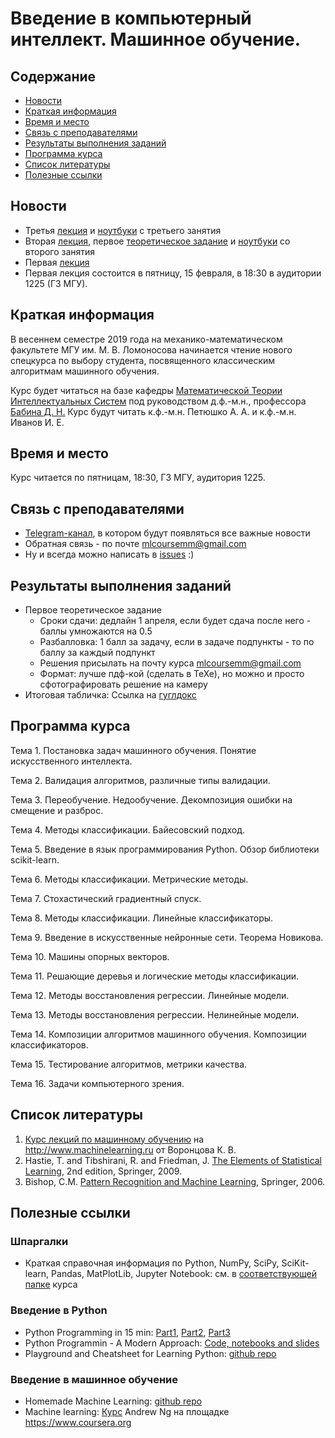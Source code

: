# Введение в компьютерный интеллект. Машинное обучение.

## Содержание
* [Новости](#news)
* [Краткая информация](#info)
* [Время и место](#ww)
* [Связь с преподавателями](#feedback)
* [Результаты выполнения заданий](#marks)
* [Программа курса](#program)
* [Список литературы](#lit)
* [Полезные ссылки](#links)
## <a name="news" /> Новости
* Третья [лекция](lec/lecture03.pdf) и [ноутбуки](prac/) с третьего занятия
* Вторая [лекция](lec/lecture02.pdf), первое [теоретическое задание](assignments/theory01.pdf) и [ноутбуки](prac/) со второго занятия
* Первая [лекция](lec/lecture01.pdf)
* Первая лекция состоится в пятницу, 15 февраля, в 18:30 в аудитории 1225 (ГЗ МГУ).
## <a name="info" /> Краткая информация 
В весеннем семестре 2019 года на механико-математическом факультете МГУ им. М. В. Ломоносова начинается чтение нового спецкурса по выбору студента, посвященного классическим алгоритмам машинного обучения. 

Курс будет читаться на базе кафедры [Математической Теории Интеллектуальных Систем](http://intsys.msu.ru) под руководством д.ф.-м.н., профессора [Бабина Д. Н.](http://intsys.msu.ru/staff/babin/) Курс будут читать к.ф.-м.н. Петюшко А. А. и к.ф.-м.н. Иванов И. Е.
## <a name="ww" /> Время и место 
Курс читается по пятницам, 18:30, ГЗ МГУ, аудитория 1225. 
## <a name="feedback" /> Связь с преподавателями
* [Telegram-канал](https://t.me/joinchat/AAAAAEUmx5cJLOdLXsOt8g), в котором будут появляться все важные новости
* Обратная связь - по почте mlcoursemm@gmail.com
* Ну и всегда можно написать в [issues](https://github.com/mlcoursemm/mlcoursemm2019spring/issues) :)
## <a name="marks" /> Результаты выполнения заданий
* Первое теоретическое задание
  * Сроки сдачи: дедлайн 1 апреля, если будет сдача после него - баллы умножаются на 0.5
  * Разбалловка: 1 балл за задачу, если в задаче подпункты - то по баллу за каждый подпункт
  * Решения присылать на почту курса mlcoursemm@gmail.com
  * Формат: лучше пдф-кой (сделать в ТеХе), но можно и просто сфотографировать решение на камеру
* Итоговая табличка: Ссылка на [гуглдокс](https://docs.google.com/spreadsheets/d/19s51nGSJ_-_K8niZpovrUZ5fPiDgU2gfZn_4Rik6Z8w/edit?ts=5c65b52b#gid=0)
## <a name="program" /> Программа курса 
Тема 1.
Постановка задач машинного обучения. Понятие искусственного интеллекта.

Тема 2.
Валидация алгоритмов, различные типы валидации.

Тема 3.
Переобучение. Недообучение. Декомпозиция ошибки на смещение и разброс.

Тема 4.
Методы классификации. Байесовский подход.

Тема 5.
Введение в язык программирования Python. Обзор библиотеки scikit-learn.

Тема 6.
Методы классификации. Метрические методы.

Тема 7.
Стохастический градиентный спуск.

Тема 8.
Методы классификации. Линейные классификаторы.

Тема 9.
Введение в искусственные нейронные сети. Теорема Новикова.

Тема 10.
Машины опорных векторов.

Тема 11.
Решающие деревья и логические методы классификации.

Тема 12.
Методы восстановления регрессии. Линейные модели.

Тема 13.
Методы восстановления регрессии. Нелинейные модели.

Тема 14.
Композиции алгоритмов машинного обучения. Композиции классификаторов.

Тема 15.
Тестирование алгоритмов, метрики качества.

Тема 16.
Задачи компьютерного зрения.
## <a name="lit" /> Список литературы
1. [Курс лекций по машинному обучению](http://www.machinelearning.ru/wiki/index.php?title=Машинное_обучение_%28курс_лекций%2C_К.В.Воронцов%29) на http://www.machinelearning.ru от Воронцова К. В.
1. Hastie, T. and Tibshirani, R. and Friedman, J. [The Elements of Statistical Learning](https://web.stanford.edu/~hastie/ElemStatLearn/printings/ESLII_print12.pdf), 2nd edition, Springer, 2009.
2. Bishop, C.M. [Pattern Recognition and Machine Learning](https://www.microsoft.com/en-us/research/uploads/prod/2006/01/Bishop-Pattern-Recognition-and-Machine-Learning-2006.pdf), Springer, 2006.
## <a name="links" /> Полезные ссылки 
### Шпаргалки
* Краткая справочная информация по Python, NumPy, SciPy, SciKit-learn, Pandas, MatPlotLib, Jupyter Notebook: см. в [соответствующей папке](./cheatsheets/) курса
### Введение в Python
* Python Programming in 15 min: [Part1](https://towardsdatascience.com/python-programming-in-15-min-part-1-3ad2d773834c), [Part2](https://towardsdatascience.com/python-programming-in-15-min-part-2-480f78713544), [Part3](https://towardsdatascience.com/python-programming-in-15-min-part-3-ce882f9ab9b2)
* Python Programmin - A Modern Approach: [Code, notebooks and slides](https://github.com/vamsi/python-programming-modern-approach)
* Playground and Cheatsheet for Learning Python: [github repo](https://github.com/trekhleb/learn-python)
### Введение в машинное обучение
* Homemade Machine Learning: [github repo](https://github.com/trekhleb/homemade-machine-learning)
* Machine learning: [Курс](https://www.coursera.org/learn/machine-learning) Andrew Ng на площадке https://www.coursera.org
